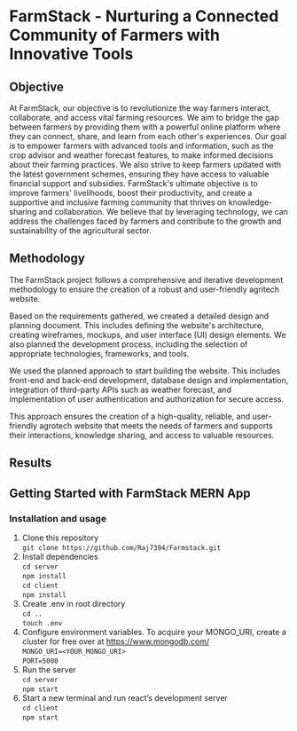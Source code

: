 # FarmStack - Nurturing a Connected Community of Farmers with Innovative Tools
## Objective

At FarmStack, our objective is to revolutionize the way farmers interact, collaborate, and access vital farming resources. We aim to bridge the gap between farmers by providing them with a powerful online platform where they can connect, share, and learn from each other's experiences. Our goal is to empower farmers with advanced tools and information, such as the crop advisor and weather forecast features, to make informed decisions about their farming practices. We also strive to keep farmers updated with the latest government schemes, ensuring they have access to valuable financial support and subsidies. FarmStack's ultimate objective is to improve farmers' livelihoods, boost their productivity, and create a supportive and inclusive farming community that thrives on knowledge-sharing and collaboration. We believe that by leveraging technology, we can address the challenges faced by farmers and contribute to the growth and sustainability of the agricultural sector.

## Methodology

The FarmStack project follows a comprehensive and iterative development methodology to ensure the creation of a robust and user-friendly agritech website.

Based on the requirements gathered, we created a detailed design and planning document. This includes defining the website's architecture, creating wireframes, mockups, and user interface (UI) design elements. We also planned the development process, including the selection of appropriate technologies, frameworks, and tools.

We used the planned approach to start building the website. This includes front-end and back-end development, database design and implementation, integration of third-party APIs such as weather forecast, and implementation of user authentication and authorization for secure access.

This approach ensures the creation of a high-quality, reliable, and user-friendly agrotech website that meets the needs of farmers and supports their interactions, knowledge sharing, and access to valuable resources.

## Results
## Getting Started with FarmStack MERN App
### Installation and usage

1. Clone this repository\
    `git clone https://github.com/Raj7394/Farmstack.git`
2. Install dependencies\
    `cd server`  \
    `npm install`\
    `cd client`\
    `npm install`
3. Create .env in root directory\
    `cd ..`\
    `touch .env`
4. Configure environment variables. To acquire your MONGO_URI, create a cluster for free over at https://www.mongodb.com/ \
    `MONGO_URI=<YOUR_MONGO_URI>`\
    `PORT=5000`
5. Run the server\
    `cd server`\
    `npm start`
6. Start a new terminal and run react’s development server\
    `cd client`\
    `npm start`

